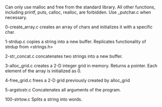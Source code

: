 Can only use malloc and free from the standard library. 
All other functions, including printf, puts, calloc, realloc, are forbidden. 
Use _putchar.c when necessary.

0-create_array.c
	creates an array of chars and initializes it with a specific char.
	
1-strdup.c
	copies a string into a new buffer.
	Replicates functionality of strdup from <strings.h>

2-str_concat.c
	concatenates two strings into a new buffer.
	
3-alloc_grid.c
	creates a 2-D integer grid in memory. Returns a pointer.
	Each element of the array is initialized as 0.

4-free_grid.c
	frees a 2-D grid previously created by alloc_grid		

5-argstostr.c
	Concatenates all arguments of the program.

100-strtow.c
	Splits a string into words.
